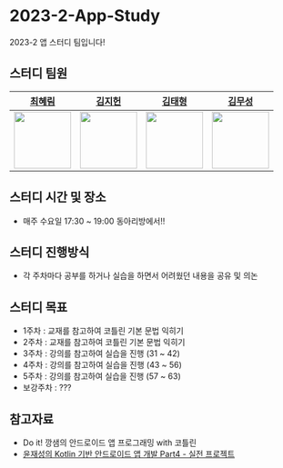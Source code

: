# 2023-2-App-Study
2023-2 앱 스터디 팀입니다!

## 스터디 팀원
[최혜림](https://github.com/hyeriimm)|[김지헌](https://github.com/zennnooo)|[김태형](https://github.com/uuseong)|[김무성](https://github.com/sunflow-er)
|:---:|:---:|:---:|:---:|
[<img src="https://github.com/hyeriimm.png" width = "100px">](https://github.com/hyeriimm)|[<img src="https://github.com/zennnooo.png" width = "100px">](https://github.com/zennnooo)|[<img src="https://github.com/uuseong.png" width = "100px">](https://github.com/uuseong)|[<img src="https://github.com/sunflow-er.png" width = "100px">](https://github.com/sunflow-er)

## 스터디 시간 및 장소
- 매주 수요일 17:30 ~ 19:00 동아리방에서!!

## 스터디 진행방식
- 각 주차마다 공부를 하거나 실습을 하면서 어려웠던 내용을 공유 및 의논

## 스터디 목표
- 1주차 : 교재를 참고하여 코틀린 기본 문법 익히기
- 2주차 : 교재를 참고하여 코틀린 기본 문법 익히기
- 3주차 : 강의를 참고하여 실습을 진행 (31 ~ 42)
- 4주차 : 강의를 참고하여 실습을 진행 (43 ~ 56)
- 5주차 : 강의를 참고하여 실습을 진행 (57 ~ 63)
- 보강주차 : ???

## 참고자료
- Do it! 깡샘의 안드로이드 앱 프로그래밍 with 코틀린
- [윤재성의 Kotlin 기반 안드로이드 앱 개발 Part4 - 실전 프로젝트](https://www.inflearn.com/course/%EC%86%8C%ED%94%84%ED%8A%B8%EC%BA%A0%ED%8D%BC%EC%8A%A4-%EC%BD%94%ED%8B%80%EB%A6%B0-%EC%95%88%EB%93%9C%EB%A1%9C%EC%9D%B4%EB%93%9C-4)
